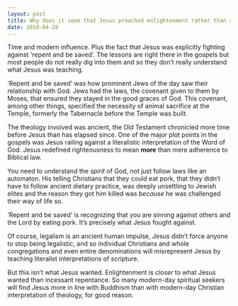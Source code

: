 ```yaml
---
layout: post
title: Why does it seem that Jesus preached enlightenment rather than a repent and be saved gospel?
date: 2019-04-28
---
```


<p>Time and modern influence. Plus the fact that Jesus was explicitly fighting against ‘repent and be saved’. The lessons are right there in the gospels but most people do not really dig into them and so they don’t really understand what Jesus was teaching.</p><p>‘Repent and be saved’ was how prominent Jews of the day saw their relationship with God. Jews had the laws, the covenant given to them by Moses, that ensured they stayed in the good graces of God. This covenant, among other things, specified the necessity of animal sacrifice at the Temple, formerly the Tabernacle before the Temple was built.</p><p>The theology involved was ancient, the Old Testament chronicled more time before Jesus than has elapsed since. One of the major plot points in the gospels was Jesus railing against a literalistic interpretation of the Word of God. Jesus redefined righteousness to mean <b>more</b> than mere adherence to Biblical law.</p><p>You need to understand the <i>spirit</i> of God, not just follow laws like an automaton. His telling Christians that they could eat pork, that they didn’t have to follow ancient dietary practice, was deeply unsettling to Jewish elites and the reason they got him killed was <i>because</i> he was challenged their way of life so.</p><p>‘Repent and be saved’ is recognizing that you are sinning against others and the Lord by eating pork. It’s precisely what Jesus fought against.</p><p>Of course, legalism is an ancient human impulse, Jesus didn’t force anyone to stop being legalistic, and so individual Christians and whole congregations and even entire denominations will misrepresent Jesus by teaching literalist interpretations of scripture.</p><p>But this isn’t what Jesus wanted. Enlightenment is <i>closer</i> to what Jesus wanted than incessant repentance. So many modern-day spiritual seekers will find Jesus more in line with Buddhism than with modern-day Christian interpretation of theology, for good reason.</p>

